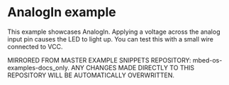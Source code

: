 # AnalogIn example

This example showcases AnalogIn. Applying a voltage across the analog input pin causes the LED to light up. You can test this with a small wire connected to VCC. 

MIRRORED FROM MASTER EXAMPLE SNIPPETS REPOSITORY: mbed-os-examples-docs_only.
ANY CHANGES MADE DIRECTLY TO THIS REPOSITORY WILL BE AUTOMATICALLY OVERWRITTEN.
